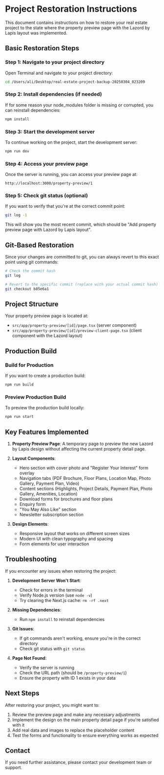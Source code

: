 # Project Restoration Instructions

This document contains instructions on how to restore your real estate project to the state where the property preview page with the Lazord by Lapis layout was implemented.

## Basic Restoration Steps

### Step 1: Navigate to your project directory
Open Terminal and navigate to your project directory:
```bash
cd /Users/ali/Desktop/real-estate-project-backup-20250304_023209
```

### Step 2: Install dependencies (if needed)
If for some reason your node_modules folder is missing or corrupted, you can reinstall dependencies:
```bash
npm install
```

### Step 3: Start the development server
To continue working on the project, start the development server:
```bash
npm run dev
```

### Step 4: Access your preview page
Once the server is running, you can access your preview page at:
```
http://localhost:3000/property-preview/1
```

### Step 5: Check git status (optional)
If you want to verify that you're at the correct commit point:
```bash
git log -1
```
This will show you the most recent commit, which should be "Add property preview page with Lazord by Lapis layout".

## Git-Based Restoration

Since your changes are committed to git, you can always revert to this exact point using git commands:

```bash
# Check the commit hash
git log

# Revert to the specific commit (replace with your actual commit hash)
git checkout b85e6a1
```

## Project Structure

Your property preview page is located at:
- `src/app/property-preview/[id]/page.tsx` (server component)
- `src/app/property-preview/[id]/preview-client-page.tsx` (client component with the Lazord layout)

## Production Build

### Build for Production
If you want to create a production build:
```bash
npm run build
```

### Preview Production Build
To preview the production build locally:
```bash
npm run start
```

## Key Features Implemented

1. **Property Preview Page**: A temporary page to preview the new Lazord by Lapis design without affecting the current property detail page.

2. **Layout Components**:
   - Hero section with cover photo and "Register Your Interest" form overlay
   - Navigation tabs (PDF Brochure, Floor Plans, Location Map, Photo Gallery, Payment Plan, Video)
   - Content sections (Highlights, Project Details, Payment Plan, Photo Gallery, Amenities, Location)
   - Download forms for brochures and floor plans
   - Enquiry form
   - "You May Also Like" section
   - Newsletter subscription section

3. **Design Elements**:
   - Responsive layout that works on different screen sizes
   - Modern UI with clean typography and spacing
   - Form elements for user interaction

## Troubleshooting

If you encounter any issues when restoring the project:

1. **Development Server Won't Start**:
   - Check for errors in the terminal
   - Verify Node.js version (use `node -v`)
   - Try clearing the Next.js cache: `rm -rf .next`

2. **Missing Dependencies**:
   - Run `npm install` to reinstall dependencies

3. **Git Issues**:
   - If git commands aren't working, ensure you're in the correct directory
   - Check git status with `git status`

4. **Page Not Found**:
   - Verify the server is running
   - Check the URL path (should be `/property-preview/1`)
   - Ensure the property with ID 1 exists in your data

## Next Steps

After restoring your project, you might want to:

1. Review the preview page and make any necessary adjustments
2. Implement the design on the main property detail page if you're satisfied with it
3. Add real data and images to replace the placeholder content
4. Test the forms and functionality to ensure everything works as expected

## Contact

If you need further assistance, please contact your development team or support. 